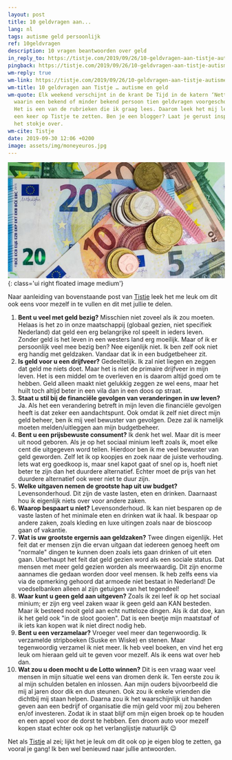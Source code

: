 ```yaml
---
layout: post
title: 10 geldvragen aan...
lang: nl
tags: autisme geld persoonlijk
ref: 10geldvragen
description: 10 vragen beantwoorden over geld
in_reply_to: https://tistje.com/2019/09/26/10-geldvragen-aan-tistje-autisme-en-geld/
pingback: https://tistje.com/2019/09/26/10-geldvragen-aan-tistje-autisme-en-geld/
wm-reply: true
wm-link: https://tistje.com/2019/09/26/10-geldvragen-aan-tistje-autisme-en-geld/
wm-title: 10 geldvragen aan Tistje … autisme en geld
wm-quote: Elk weekend verschijnt in de krant De Tijd in de katern ‘Netto’ een rubriek
  waarin een bekend of minder bekend persoon tien geldvragen voorgeschoteld krijgt.
  Het is een van de rubrieken die ik graag lees. Daarom leek het mij leuk om deze
  een keer op Tistje te zetten. Ben je een blogger? Laat je gerust inspireren en neem
  het stokje over.
wm-cite: Tistje
date: 2019-09-30 12:06 +0200
image: assets/img/moneyeuros.jpg
---
```

![Geld](/assets/img/moneyeuros.jpg){: class='ui right floated image medium'}

Naar aanleiding van bovenstaande post van [Tistje][1] leek het me leuk om dit ook eens voor mezelf in te vullen en dit met jullie te delen.

1. **Bent u veel met geld bezig?** Misschien niet zoveel als ik zou moeten. Helaas is het zo in onze maatschappij (globaal gezien, niet specifiek Nederland) dat geld een erg belangrijke rol speelt in ieders leven. Zonder geld is het leven in een westers land erg moeilijk. Maar of ik er persoonlijk veel mee bezig ben? Nee eigenlijk niet. Ik ben zelf ook niet erg handig met geldzaken. Vandaar dat ik in een budgetbeheer zit.
2. **Is geld voor u een drijfveer?** Gedeeltelijk. Ik zal niet liegen en zeggen dat geld me niets doet. Maar het is niet de primaire drijfveer in mijn leven. Het is een middel om te overleven en is daarom altijd goed om te hebben. Geld alleen maakt niet gelukkig zeggen ze wel eens, maar het huilt toch altijd beter in een vila dan in een doos op straat. 
3. **Staat u stil bij de financiële gevolgen van veranderingen in uw leven?** Ja. Als het een verandering betreft in mijn leven die financiële gevolgen heeft is dat zeker een aandachtspunt. Ook omdat ik zelf niet direct mijn geld beheer, ben ik mij veel bewuster van gevolgen. Deze zal ik namelijk moeten melden/uitleggen aan mijn budgetbeheer. 
4. **Bent u een prijsbewuste consument?** Ik denk het wel. Maar dit is meer uit nood geboren. Als je op het sociaal minium leeft zoals ik, moet elke cent die uitgegeven word tellen. Hierdoor ben ik me veel bewuster van geld geworden. Zelf let ik op koopjes en zoek naar de juiste verhouding. Iets wat erg goedkoop is, maar snel kapot gaat of snel op is, hoeft niet beter te zijn dan het duurdere alternatief. Echter moet de prijs van het duurdere alternatief ook weer niet te duur zijn.
5. **Welke uitgaven nemen de grootste hap uit uw budget?** Levensonderhoud. Dit zijn de vaste lasten, eten en drinken. Daarnaast hou ik eigenlijk niets over voor andere zaken.
6. **Waarop bespaart u niet?** Levensonderhoud. Ik kan niet besparen op de vaste lasten of het minimale eten en drinken wat ik haal. Ik bespaar op andere zaken, zoals kleding en luxe uitingen zoals naar de bioscoop gaan of vakantie.
7. **Wat is uw grootste ergernis aan geldzaken?** Twee dingen eigenlijk. Het feit dat er mensen zijn die ervan uitgaan dat iedereen genoeg heeft om "normale" dingen te kunnen doen zoals iets gaan drinken of uit eten gaan. Uberhaupt het feit dat geld gezien word als een sociale status. Dat mensen met meer geld gezien worden als meerwaardig. Dit zijn enorme aannames die gedaan worden door veel mensen. Ik heb zelfs eens via via de opmerking gehoord dat armoede niet bestaat in Nederland! De voedselbanken alleen al zijn getuigen van het tegendeel!
8. **Waar kunt u geen geld aan uitgeven?** Zoals ik zei leef ik op het sociaal minium; er zijn erg veel zaken waar ik geen geld aan KAN besteden. Maar ik besteed nooit geld aan echt nutteloze dingen. Als ik dat doe, kan ik het geld ook "in de sloot gooien". Dat is een beetje mijn maatstaaf of ik iets kan kopen wat ik niet direct nodig heb.
9. **Bent u een verzamelaar?** Vroeger veel meer dan tegenwoordig. Ik verzamelde stripboeken (Suske en Wiske) en stenen. Maar tegenwoordig verzamel ik niet meer. Ik heb veel boeken, en vind het erg leuk om hieraan geld uit te geven voor mezelf. Als ik eens wat over heb dan.
10. **Wat zou u doen mocht u de Lotto winnen?** Dit is een vraag waar veel mensen in mijn situatie wel eens van dromen denk ik. Ten eerste zou ik al mijn schulden betalen en inlossen. Aan mijn ouders bijvoorbeeld die mij al jaren door dik en dun steunen. Ook zou ik enkele vrienden die dichtbij mij staan helpen. Daarna zou ik het waarschijnlijk uit handen geven aan een bedrijf of organisatie die mijn geld voor mij zou beheren en/of investeren. Zodat ik in staat blijf om mijn eigen broek op te houden en een appel voor de dorst te hebben. Een droom auto voor mezelf kopen staat echter ook op het verlanglijstje natuurlijk :wink:

Net als [Tistje][1] al zei; lijkt het je leuk om dit ook op je eigen blog te zetten, ga vooral je gang! Ik ben wel benieuwd naar jullie antwoorden.

[1]: https://tistje.com "Tistje - Ervaringsblog Autisme Sinds 2008"